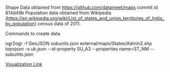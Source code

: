 
Shape Data obtained from https://github.com/datameet/maps commit id 614d49b
Population data obtained from Wikipedia (https://en.wikipedia.org/wiki/List_of_states_and_union_territories_of_India_by_population) census data of 2011.

Commands to create data

ogr2ogr -f GeoJSON subunits.json external/maps/States/Admin2.shp
topojson -o uk.json --id-property SU_A3 --properties name=ST_NM -- subunits.json

<a href="https://shobhitmaheshwari.github.com/tbd">Visualization Link</a>
